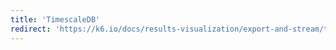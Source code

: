 ```yaml
---
title: 'TimescaleDB'
redirect: 'https://k6.io/docs/results-visualization/export-and-stream/timescaledb'
---
```

